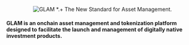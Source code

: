 <p align="center">
 <picture>
    <source media="(prefers-color-scheme: dark)" srcset="https://raw.githubusercontent.com/glamsystems/brand_assets/main/github/github_banner_light.svg">
    <source media="(prefers-color-scheme: light)" srcset="https://raw.githubusercontent.com/glamsystems/brand_assets/main/github/github_banner_dark.svg">
    <img alt="GLAM *.+ The New Standard for Asset Management." src="https://raw.githubusercontent.com/glamsystems/brand_assets/main/github/github_banner_dark.svg">
  </picture>
 <!--<br>
    <a href="https://glam.systems" target="_blank">Website</a> | 
    <a href="mailto:dev@glam.systems" target="_blank">Contact</a> | 
    <a href="https://x.com/glamsystems" target="_blank">X</a>| 
    <a href="https://warpcast.com/glamsystems" target="_blank">F</a>
    <br>
    <br>
    <br>-->
</p>

<h4>GLAM is an onchain asset management and tokenization platform designed to facilitate the launch and management of digitally native investment products.</h4>
